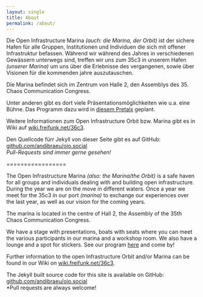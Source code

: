 ```yaml
---
layout: single
title: About
permalink: /about/
---
```


Die Open Infrastructure Marina *(auch: die Marina, der Orbit)* ist der sichere Hafen für alle Gruppen, Institutionen und Individuen die sich mit offener Infrastruktur befassen. Während wir während des Jahres in verschiedenen Gewässern unterwegs sind, treffen wir uns zum 35c3 in unserem Hafen *(unserer Marina)* um uns über die Erlebnisse des vergangenen, sowie über Visionen für die kommenden jahre auszutauschen.

Die Marina befindet sich im Zentrum von Halle 2, den Assemblys des 35. Chaos Communication Congress.

Unter anderen gibt es dort viele Präsentationsmöglichkeiten wie u.a. eine Bühne.
Das Programm dazu wird in [diesem Pretalx](https://talks.oio.social/36c3-oio/ "Pretalx 36c3 Open Infrastructure Orbit") geplant.

Weitere Informationen zum Open Infrastructure Orbit bzw. Marina gibt es in Wiki auf [wiki.freifunk.net/36c3](https://wiki.freifunk.net/36c3).

Den Quellcode fürr Jekyll von dieser Seite gibt es auf GitHub:
[github.com/andibraeu/oio.social](https://github.com/andibraeu/oio.social)<br/>
*Pull-Requests sind immer gerne gesehen!*

=================

The Open Infrastructure Marina *(also: the Marina/the Orbit)* is a safe haven for all groups and individuals dealing with and building open infrastructure. During the year we are on the move in different waters. Once a year we meet for the 35c3 in our port *(marina)* to exchange our experiences over the last year, as well as our vision for the coming years.

The marina is located in the centre of Hall 2, the Assembly of the 35th Chaos Communication Congress.

We have a stage with presentations, boats with seats where you can meet the various participants in our marina and a workshop room. We also have a lounge and a spot for stickers. See our program [here](https://talks.oio.social/36c3-oio/ "Pretalx 36c3 Open Infrastructure Orbit") and come by!

Further information to the open Infrastructure Orbit and/or Marina can be found in our Wiki on [wiki.freifunk.net/36c3](https://wiki.freifunk.net/36c3).

The Jekyll built source code for this site is available on GitHub:
[github.com/andibraeu/oio.social](https://github.com/andibraeu/oio.social)<br/>
*Pull requests are always welcome!

